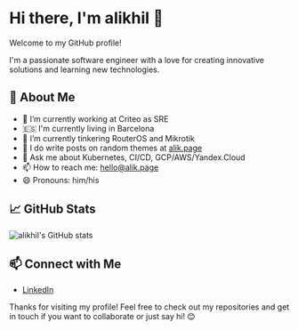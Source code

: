 # Hi there, I'm alikhil 👋

Welcome to my GitHub profile! 

I'm a passionate software engineer with a love for creating innovative solutions and learning new technologies.

## 🚀 About Me
- 🔭 I’m currently working at Criteo as SRE
- 🇪🇸 I'm currently living in Barcelona
- 🌱 I’m currently tinkering RouterOS and Mikrotik
- 📝 I do write posts on random themes at [alik.page](https://alik.page/?utm_source=github&utm_medium=readme)
- 💬 Ask me about Kubernetes, CI/CD, GCP/AWS/Yandex.Cloud
- 📫 How to reach me: [hello@alik.page](mailto:hello@alik.page)
- 😄 Pronouns: him/his

## 📈 GitHub Stats
![alikhil's GitHub stats](https://github-readme-stats.vercel.app/api?username=alikhil&show_icons=true&theme=shadow_blue)

<!-- Optional: Add more sections as needed -->

## 📫 Connect with Me
- [LinkedIn](https://www.linkedin.com/in/akhilazhev)

Thanks for visiting my profile! Feel free to check out my repositories and get in touch if you want to collaborate or just say hi! 😊
